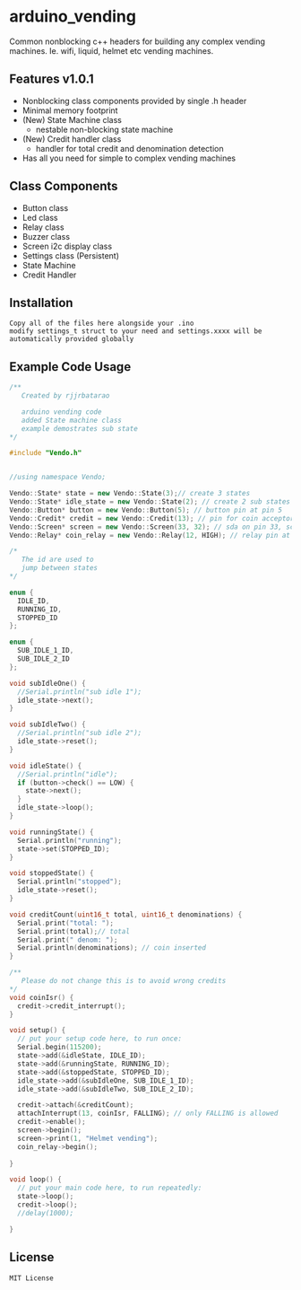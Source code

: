 # arduino_vending
Common nonblocking c++ headers for building any complex vending machines. Ie. wifi, liquid, helmet etc vending machines.

## Features v1.0.1
- Nonblocking class components provided by single .h header
- Minimal memory footprint
- (New) State Machine class
  - nestable non-blocking state machine
- (New) Credit handler class
  - handler for total credit and denomination detection
- Has all you need for simple to complex vending machines

## Class Components
- Button class
- Led class
- Relay class
- Buzzer class
- Screen i2c display class
- Settings class (Persistent)
- State Machine
- Credit Handler

## Installation
```
Copy all of the files here alongside your .ino
modify settings_t struct to your need and settings.xxxx will be 
automatically provided globally
```

## Example Code Usage
```c++
/**
   Created by rjjrbatarao

   arduino vending code
   added State machine class
   example demostrates sub state
*/

#include "Vendo.h"


//using namespace Vendo;

Vendo::State* state = new Vendo::State(3);// create 3 states
Vendo::State* idle_state = new Vendo::State(2); // create 2 sub states
Vendo::Button* button = new Vendo::Button(5); // button pin at pin 5
Vendo::Credit* credit = new Vendo::Credit(13); // pin for coin acceptor
Vendo::Screen* screen = new Vendo::Screen(33, 32); // sda on pin 33, scl on pin 32
Vendo::Relay* coin_relay = new Vendo::Relay(12, HIGH); // relay pin at pin 12 ouput is logic low

/*
   The id are used to
   jump between states
*/

enum {
  IDLE_ID,
  RUNNING_ID,
  STOPPED_ID
};

enum {
  SUB_IDLE_1_ID,
  SUB_IDLE_2_ID
};

void subIdleOne() {
  //Serial.println("sub idle 1");
  idle_state->next();
}

void subIdleTwo() {
  //Serial.println("sub idle 2");
  idle_state->reset();
}

void idleState() {
  //Serial.println("idle");
  if (button->check() == LOW) {
    state->next();
  }
  idle_state->loop();
}

void runningState() {
  Serial.println("running");
  state->set(STOPPED_ID);
}

void stoppedState() {
  Serial.println("stopped");
  idle_state->reset();
}

void creditCount(uint16_t total, uint16_t denominations) {
  Serial.print("total: ");
  Serial.print(total);// total
  Serial.print(" denom: ");
  Serial.println(denominations); // coin inserted
}

/**
   Please do not change this is to avoid wrong credits
*/
void coinIsr() {
  credit->credit_interrupt();
}

void setup() {
  // put your setup code here, to run once:
  Serial.begin(115200);
  state->add(&idleState, IDLE_ID);
  state->add(&runningState, RUNNING_ID);
  state->add(&stoppedState, STOPPED_ID);
  idle_state->add(&subIdleOne, SUB_IDLE_1_ID);
  idle_state->add(&subIdleTwo, SUB_IDLE_2_ID);

  credit->attach(&creditCount);
  attachInterrupt(13, coinIsr, FALLING); // only FALLING is allowed
  credit->enable();
  screen->begin();
  screen->print(1, "Helmet vending");
  coin_relay->begin();
 
}

void loop() {
  // put your main code here, to run repeatedly:
  state->loop();
  credit->loop();
  //delay(1000);

}

```
## License
`
MIT License
`
